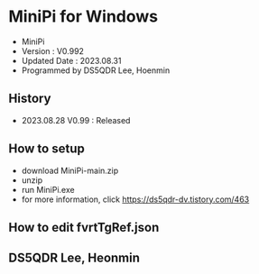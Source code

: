 # MiniPi for Windows 
- MiniPi
- Version : V0.992
- Updated Date : 2023.08.31
- Programmed by DS5QDR Lee, Hoenmin


## History
- 2023.08.28 V0.99 : Released

## How to setup
- download MiniPi-main.zip
- unzip
- run MiniPi.exe
- for more information, click https://ds5qdr-dv.tistory.com/463

## How to edit fvrtTgRef.json


## DS5QDR Lee, Heonmin
